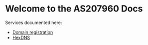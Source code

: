 # Welcome to the AS207960 Docs

Services documented here:

- [Domain registration](/domains)
- [HexDNS](/hexdns)